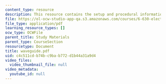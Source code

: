 ```yaml
---
content_type: resource
description: This resource contains the setup and procedural information for Waveguide.
file: https://ol-ocw-studio-app-qa.s3.amazonaws.com/courses/6-630-electromagnetics-fall-2006/c4c511cdb74bc9bab772d1b44a31a9d4_waveguide.pdf
file_type: application/pdf
learning_resource_types: []
ocw_type: OCWFile
parent_title: Study Materials
parent_type: CourseSection
resourcetype: Document
title: waveguide.pdf
uid: c4c511cd-b74b-c9ba-b772-d1b44a31a9d4
video_files:
  video_thumbnail_file: null
video_metadata:
  youtube_id: null
---
```

